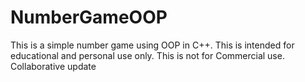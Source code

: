# NumberGameOOP
This is a simple number game using OOP in C++. This is intended for educational and personal use only. This is not for Commercial use.
Collaborative update
